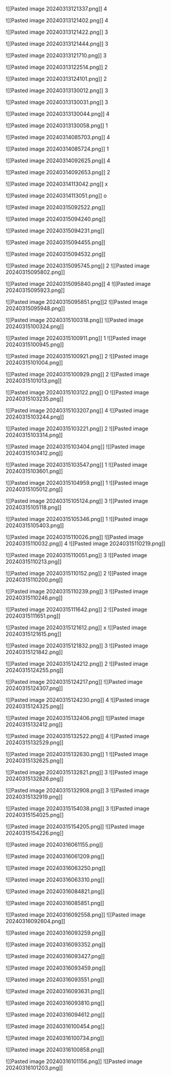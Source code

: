 ![[Pasted image 20240313121337.png]]
4

![[Pasted image 20240313121402.png]]
4


![[Pasted image 20240313121422.png]]
3


![[Pasted image 20240313121444.png]]
3


![[Pasted image 20240313121710.png]]
3

![[Pasted image 20240313122514.png]]
2

![[Pasted image 20240313124101.png]]
2

![[Pasted image 20240313130012.png]]
3

![[Pasted image 20240313130031.png]]
3

![[Pasted image 20240313130044.png]]
4

![[Pasted image 20240313130058.png]]
1


![[Pasted image 20240314085703.png]]
4

![[Pasted image 20240314085724.png]]
1

![[Pasted image 20240314092625.png]]
4

![[Pasted image 20240314092653.png]]
2

![[Pasted image 20240314113042.png]]
x

![[Pasted image 20240314113051.png]]
o

![[Pasted image 20240315092522.png]]


![[Pasted image 20240315094240.png]]


![[Pasted image 20240315094231.png]]

![[Pasted image 20240315094455.png]]


![[Pasted image 20240315094532.png]]


![[Pasted image 20240315095745.png]]
2
![[Pasted image 20240315095802.png]]


![[Pasted image 20240315095840.png]]
4
![[Pasted image 20240315095923.png]]


![[Pasted image 20240315095851.png]]2
![[Pasted image 20240315095948.png]]


![[Pasted image 20240315100318.png]]
![[Pasted image 20240315100324.png]]


![[Pasted image 20240315100911.png]]
1
![[Pasted image 20240315100945.png]]


![[Pasted image 20240315100921.png]]
2
![[Pasted image 20240315101004.png]]


![[Pasted image 20240315100929.png]]
2
![[Pasted image 20240315101013.png]]


![[Pasted image 20240315103122.png]]
O
![[Pasted image 20240315103235.png]]


![[Pasted image 20240315103207.png]]
4
![[Pasted image 20240315103244.png]]


![[Pasted image 20240315103221.png]]
2
![[Pasted image 20240315103314.png]]


![[Pasted image 20240315103404.png]]
![[Pasted image 20240315103412.png]]


![[Pasted image 20240315103547.png]]
1
![[Pasted image 20240315103601.png]]


![[Pasted image 20240315104959.png]]
1
![[Pasted image 20240315105012.png]]


![[Pasted image 20240315105124.png]]
3
![[Pasted image 20240315105118.png]]


![[Pasted image 20240315105346.png]]
1
![[Pasted image 20240315105403.png]]


![[Pasted image 20240315110026.png]]
![[Pasted image 20240315110032.png]]
4
![[Pasted image 20240315110219.png]]


![[Pasted image 20240315110051.png]]
3
![[Pasted image 20240315110213.png]]


![[Pasted image 20240315110152.png]]
2
![[Pasted image 20240315110200.png]]


![[Pasted image 20240315110239.png]]
3
![[Pasted image 20240315110246.png]]


![[Pasted image 20240315111642.png]]
2
![[Pasted image 20240315111651.png]]


![[Pasted image 20240315121612.png]]
x
![[Pasted image 20240315121615.png]]


![[Pasted image 20240315121832.png]]
3
![[Pasted image 20240315121842.png]]


![[Pasted image 20240315124212.png]]
2
![[Pasted image 20240315124255.png]]


![[Pasted image 20240315124217.png]]
![[Pasted image 20240315124307.png]]


![[Pasted image 20240315124230.png]]
4
![[Pasted image 20240315124325.png]]


![[Pasted image 20240315132406.png]]
![[Pasted image 20240315132412.png]]


![[Pasted image 20240315132522.png]]
4
![[Pasted image 20240315132529.png]]

![[Pasted image 20240315132630.png]]
1
![[Pasted image 20240315132625.png]]


![[Pasted image 20240315132821.png]]
3
![[Pasted image 20240315132826.png]]


![[Pasted image 20240315132908.png]]
3
![[Pasted image 20240315132919.png]]


![[Pasted image 20240315154038.png]]
3
![[Pasted image 20240315154025.png]]


![[Pasted image 20240315154205.png]]
![[Pasted image 20240315154226.png]]


![[Pasted image 20240316061155.png]]

![[Pasted image 20240316061209.png]]


![[Pasted image 20240316063250.png]]

![[Pasted image 20240316063310.png]]


![[Pasted image 20240316084821.png]]


![[Pasted image 20240316085851.png]]


![[Pasted image 20240316092558.png]]
![[Pasted image 20240316092604.png]]


![[Pasted image 20240316093259.png]]


![[Pasted image 20240316093352.png]]


![[Pasted image 20240316093427.png]]


![[Pasted image 20240316093459.png]]



![[Pasted image 20240316093551.png]]




![[Pasted image 20240316093631.png]]



![[Pasted image 20240316093810.png]]



![[Pasted image 20240316094612.png]]


![[Pasted image 20240316100454.png]]


![[Pasted image 20240316100734.png]]


![[Pasted image 20240316100858.png]]



![[Pasted image 20240316101156.png]]
![[Pasted image 20240316101203.png]]


